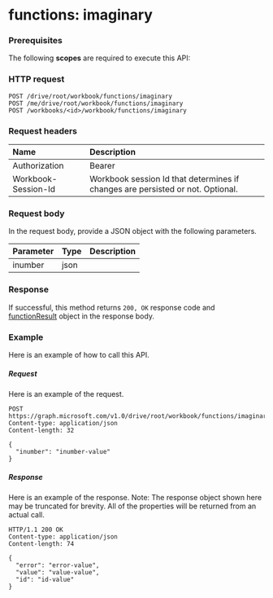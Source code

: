 # functions: imaginary


### Prerequisites
The following **scopes** are required to execute this API: 
### HTTP request
<!-- { "blockType": "ignored" } -->
```http
POST /drive/root/workbook/functions/imaginary
POST /me/drive/root/workbook/functions/imaginary
POST /workbooks/<id>/workbook/functions/imaginary

```
### Request headers
| Name       | Description|
|:---------------|:----------|
| Authorization  | Bearer <code>|
| Workbook-Session-Id  | Workbook session Id that determines if changes are persisted or not. Optional.|

### Request body
In the request body, provide a JSON object with the following parameters.

| Parameter	   | Type	|Description|
|:---------------|:--------|:----------|
|inumber|json||

### Response
If successful, this method returns `200, OK` response code and [functionResult](../resources/functionresult.md) object in the response body.

### Example
Here is an example of how to call this API.
##### Request
Here is an example of the request.
<!-- {
  "blockType": "request",
  "name": "functions_imaginary"
}-->
```http
POST https://graph.microsoft.com/v1.0/drive/root/workbook/functions/imaginary
Content-type: application/json
Content-length: 32

{
  "inumber": "inumber-value"
}
```

##### Response
Here is an example of the response. Note: The response object shown here may be truncated for brevity. All of the properties will be returned from an actual call.
<!-- {
  "blockType": "response",
  "truncated": true,
  "@odata.type": "microsoft.graph.functionResult"
} -->
```http
HTTP/1.1 200 OK
Content-type: application/json
Content-length: 74

{
  "error": "error-value",
  "value": "value-value",
  "id": "id-value"
}
```

<!-- uuid: 8fcb5dbc-d5aa-4681-8e31-b001d5168d79
2015-10-25 14:57:30 UTC -->
<!-- {
  "type": "#page.annotation",
  "description": "functions: imaginary",
  "keywords": "",
  "section": "documentation",
  "tocPath": ""
}-->